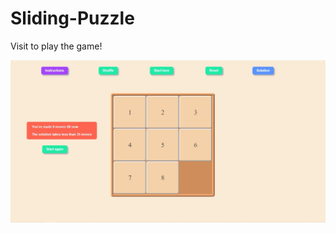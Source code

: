 # Sliding-Puzzle

Visit  to play the game!

<img src = "/images/slider-puzzle.jpeg" width = "1100">
